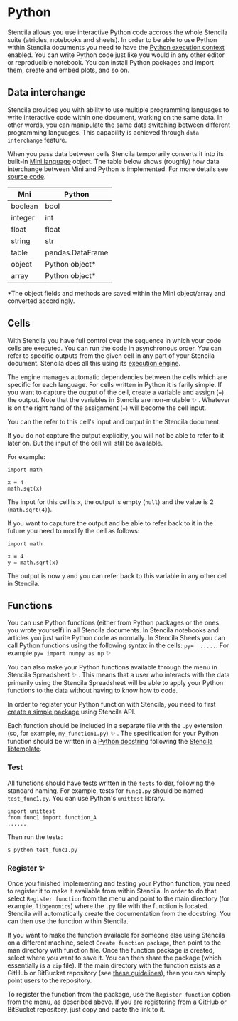# Python

Stencila allows you use interactive Python code accross the whole Stencila suite (atricles, notebooks and sheets).
In order to be able to use Python within Stencila documents you need to have the
[Python execution context](getting-started/installation.md#execution-contexts) enabled. You can write Python code
just like you would in any other editor or reproducible notebook. You can install Python packages and import them,
create and embed plots, and so on.

## Data interchange
Stencila provides you with ability to use multiple programming languages to write interactive code within
one document, working on the same data. In other words, you can manipulate the same data switching between different programming
languages. This capability is achieved through `data interchange` feature.

When you pass data between cells Stencila temporarily converts it into its built-in [Mini language](languages/mini/README.md) object.
The table below shows (roughly) how data interchange between Mini and Python is implemented. For more details
see [source code](https://github.com/stencila/py/blob/master/stencila/value.py).

| Mni     | Python           |
| ------- | ---------------- |
| boolean | bool             |
| integer | int              |
| float   | float            |
| string  | str              |
| table   | pandas.DataFrame |
| object  | Python object*   |
| array   | Python object*   |


*The object fields and methods are saved within the Mini object/array and converted accordingly.


## Cells
With Stencila you have full control over the sequence in which your code cells are executed. You can run the code in asynchronous order.
You can refer to specific outputs from the given cell in any part of your Stencila document.
Stencila does all this using its [execution engine](computation/engine.md).

The engine manages automatic dependencies between the cells which are specific for each language. For cells written in
Python it is farily simple.  If you want to capture the output of the cell, create a variable and assign (`=`) the output.
Note that the variables in Stencila are non-mutable :sparkles: . Whatever is on the right hand of the assignment (`=`)
will become the cell input.

You can the refer to this cell's input and output in the Stencila document.

If you do not capture the output explicitly, you will not be able to refer to it later on. But the input of the cell
will still be available.

For example:

```{python}
import math

x = 4
math.sqt(x)
```

The input for this cell is `x`, the output is empty (`null`) and the value is 2 (`math.sqrt(4)`).

If you want to caputure the output and be able to refer back to it in the future you need to
modify the cell as follows:

```{python}
import math

x = 4
y = math.sqrt(x)
```

The output is now `y` and you can refer back to this variable in any other cell in Stencila.



## Functions
You can use Python functions (either from Python packages or the ones you wrote yourself) in all Stencila documents.
In Stencila notebooks and articles you just write Python code as normally. In Stencila Sheets you can call Python functions
using the following syntax in the cells: `py=  .....`. For example `py= import numpy as np` :sparkles:

You can also make your Python functions available through the menu in Stencila Spreadsheet :sparkles: . This means that a user
who interacts with the data primarily using the Stencila Spreadsheet will be able to apply your Python functions to the
data without having to know how to code.

In order to register your Python function with Stencila, you need to first [create a simple package](computation/functions.md#adding-new-functions)
using Stencila API.

Each function should be included in a separate file with the `.py` extension (so, for example, `my_function1.py`) :sparkles: .
The specification for your Python function should be written in a [Python docstring](https://www.python.org/dev/peps/pep-0257/) following
the [Stencila libtemplate](https://github.com/stencila/libtemplate).

### Test

All functions should have tests written in the `tests` folder, following the standard naming. For example, tests for `func1.py` should be named `test_func1.py`.
You can use Python's `unittest` library.

```
import unittest
from func1 import function_A
......
```

Then run the tests:

```
$ python test_func1.py
```


### Register :sparkles:
Once you finished implementing and testing your Python function, you need to register it to make it available from within Stencila. In order to do
that select `Register function` from the  menu and point to the main directory (for example, `libgenomics`) where the `.py` file with the function is located. Stencila will automatically
 create the documentation from the docstring. You can then use the function within Stencila.

 If you want to make the function available for someone else using Stencila on a different machine, select `Create function package`, then point
 to the man directory with function file. Once the function package is created, select where you want to save it. You can then share the package (which
 essentially is a `zip` file). If the main directory with the function exists as a GitHub or BitBucket repository (see [these guidelines](https://github.com/stencila/libtemplate)),
 then you can simply point users to the repository.

 To register the function from the package, use the `Register function` option from the menu, as described above. If you are registering from a GitHub or BitBucket repository,
 just copy and paste the link to it.
